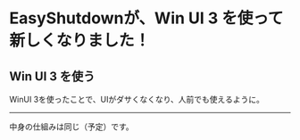 # EasyShutdownが、Win UI 3 を使って新しくなりました！
## Win UI 3 を使う
WinUI 3を使ったことで、UIがダサくなくなり、人前でも使えるように。
<hr/>
中身の仕組みは同じ（予定）です。
